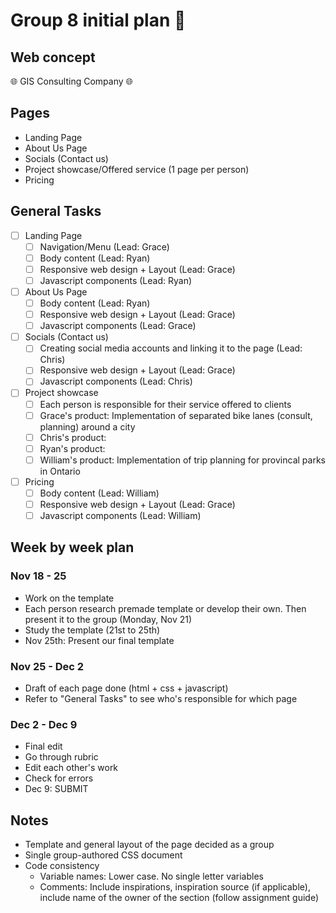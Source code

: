 # Group 8 initial plan :open_book:

## Web concept
:globe_with_meridians: GIS Consulting Company :globe_with_meridians:

## Pages
- Landing Page
- About Us Page
- Socials (Contact us)
- Project showcase/Offered service (1 page per person) 
- Pricing 
## General Tasks
- [ ] Landing Page
  - [ ] Navigation/Menu (Lead: Grace)
  - [ ] Body content (Lead: Ryan)
  - [ ] Responsive web design + Layout (Lead: Grace)
  - [ ] Javascript components (Lead: Ryan)

- [ ] About Us Page 
  - [ ] Body content (Lead: Ryan)
  - [ ] Responsive web design + Layout (Lead: Grace)
  - [ ] Javascript components (Lead: Grace)

- [ ] Socials (Contact us)
  - [ ] Creating social media accounts and linking it to the page (Lead: Chris)
  - [ ] Responsive web design + Layout (Lead: Grace)
  - [ ] Javascript components (Lead: Chris)

- [ ] Project showcase
  - [ ] Each person is responsible for their service offered to clients
  - [ ] Grace's product: Implementation of separated bike lanes (consult, planning) around a city
  - [ ] Chris's product: 
  - [ ] Ryan's product: 
  - [ ] William's product: Implementation of trip planning for provincal parks in Ontario
 
- [ ] Pricing 
  - [ ] Body content (Lead: William)
  - [ ] Responsive web design + Layout (Lead: Grace) 
  - [ ] Javascript components (Lead: William)

## Week by week plan
###  Nov 18 - 25
 - Work on the template 
  - Each person research premade template or develop their own. Then present it to the group (Monday, Nov 21)
  - Study the template (21st to 25th)
  - Nov 25th: Present our final template
### Nov 25 - Dec 2
 - Draft of each page done (html + css + javascript) 
  - Refer to "General Tasks" to see who's responsible for which page
### Dec 2 - Dec 9 
 - Final edit
 - Go through rubric 
 - Edit each other's work 
 - Check for errors 
 - Dec 9: SUBMIT 
## Notes
- Template and general layout of the page decided as a group 
- Single group-authored CSS document 
- Code consistency
  - Variable names: Lower case. No single letter variables  
  - Comments: Include inspirations, inspiration source (if applicable), include name of the owner of the section (follow assignment guide) 
